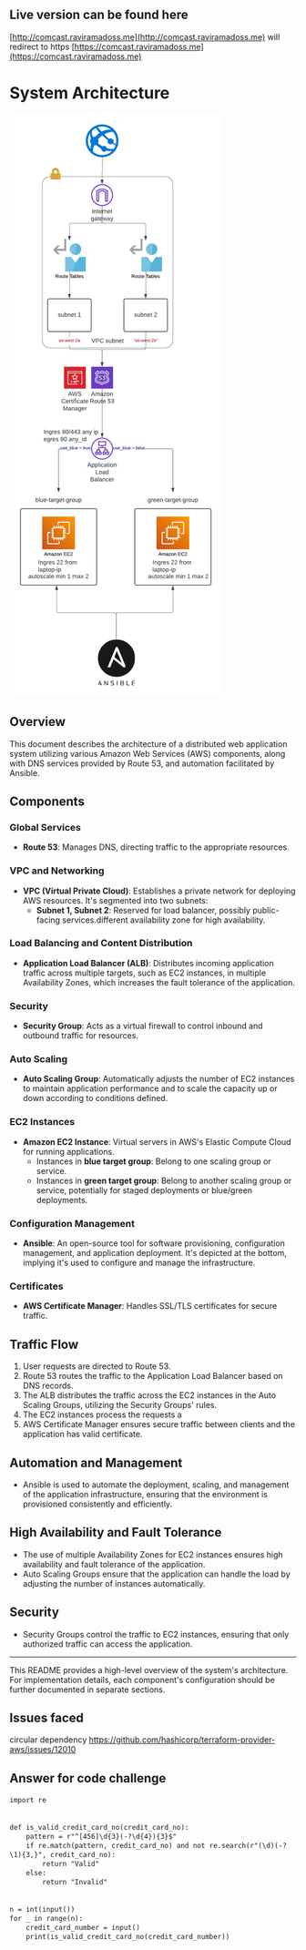 ## Live version can be found here
[http://comcast.raviramadoss.me](http://comcast.raviramadoss.me) will redirect to https
[https://comcast.raviramadoss.me](https://comcast.raviramadoss.me)

# System Architecture 

![Architecture](images/comcast%20take%20home%20assignment.png)

## Overview

This document describes the architecture of a distributed web application system utilizing various Amazon Web Services (AWS) components, along with DNS services provided by Route 53, and automation facilitated by Ansible.

## Components

### Global Services

- **Route 53**: Manages DNS, directing traffic to the appropriate resources.

### VPC and Networking

- **VPC (Virtual Private Cloud)**: Establishes a private network for deploying AWS resources. It's segmented into two subnets:
  - **Subnet 1, Subnet 2**: Reserved for load balancer, possibly public-facing services.different availability zone for high availability.
### Load Balancing and Content Distribution

- **Application Load Balancer (ALB)**: Distributes incoming application traffic across multiple targets, such as EC2 instances, in multiple Availability Zones, which increases the fault tolerance of the application.

### Security

- **Security Group**: Acts as a virtual firewall to control inbound and outbound traffic for resources.

### Auto Scaling

- **Auto Scaling Group**: Automatically adjusts the number of EC2 instances to maintain application performance and to scale the capacity up or down according to conditions defined.

### EC2 Instances

- **Amazon EC2 Instance**: Virtual servers in AWS's Elastic Compute Cloud for running applications.
  - Instances in **blue target group**: Belong to one scaling group or service.
  - Instances in **green target group**: Belong to another scaling group or service, potentially for staged deployments or blue/green deployments.

### Configuration Management

- **Ansible**: An open-source tool for software provisioning, configuration management, and application deployment. It's depicted at the bottom, implying it's used to configure and manage the infrastructure.

### Certificates

- **AWS Certificate Manager**: Handles SSL/TLS certificates for secure traffic.


## Traffic Flow

1. User requests are directed to Route 53.
2. Route 53 routes the traffic to the Application Load Balancer based on DNS records.
3. The ALB distributes the traffic across the EC2 instances in the Auto Scaling Groups, utilizing the Security Groups' rules.
4. The EC2 instances process the requests a
5. AWS Certificate Manager ensures secure traffic between clients and the application has valid certificate.

## Automation and Management

- Ansible is used to automate the deployment, scaling, and management of the application infrastructure, ensuring that the environment is provisioned consistently and efficiently.

## High Availability and Fault Tolerance

- The use of multiple Availability Zones for EC2 instances  ensures high availability and fault tolerance of the application.
- Auto Scaling Groups ensure that the application can handle the load by adjusting the number of instances automatically.

## Security

- Security Groups control the traffic to EC2 instances, ensuring that only authorized traffic can access the application.

---

This README provides a high-level overview of the system's architecture. For implementation details, each component's configuration should be further documented in separate sections.


## Issues faced
circular dependency
https://github.com/hashicorp/terraform-provider-aws/issues/12010

## Answer for code challenge
```
import re


def is_valid_credit_card_no(credit_card_no):
    pattern = r"^[456]\d{3}(-?\d{4}){3}$"
    if re.match(pattern, credit_card_no) and not re.search(r"(\d)(-?\1){3,}", credit_card_no):
        return "Valid"
    else:
        return "Invalid"


n = int(input()) 
for _ in range(n):
    credit_card_number = input()  
    print(is_valid_credit_card_no(credit_card_number)) 
```